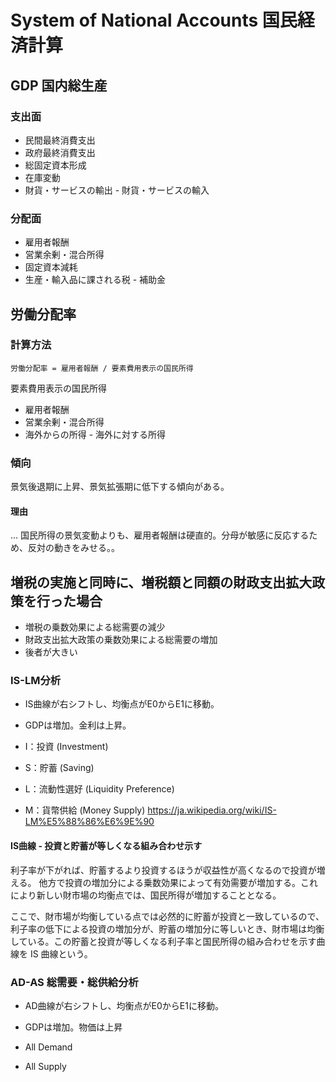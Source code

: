 # System of National Accounts 国民経済計算

## GDP 国内総生産

### 支出面
* 民間最終消費支出
* 政府最終消費支出
* 総固定資本形成
* 在庫変動
* 財貨・サービスの輸出 - 財貨・サービスの輸入
### 分配面
* 雇用者報酬
* 営業余剰・混合所得
* 固定資本減耗
* 生産・輸入品に課される税 - 補助金

## 労働分配率
### 計算方法
```
労働分配率 = 雇用者報酬 / 要素費用表示の国民所得
```
要素費用表示の国民所得
* 雇用者報酬
* 営業余剰・混合所得
* 海外からの所得 - 海外に対する所得

### 傾向
景気後退期に上昇、景気拡張期に低下する傾向がある。
#### 理由
...
国民所得の景気変動よりも、雇用者報酬は硬直的。分母が敏感に反応するため、反対の動きをみせる。。

## 増税の実施と同時に、増税額と同額の財政支出拡大政策を行った場合
* 増税の乗数効果による総需要の減少
* 財政支出拡大政策の乗数効果による総需要の増加
* 後者が大きい
### IS-LM分析
* IS曲線が右シフトし、均衡点がE0からE1に移動。
* GDPは増加。金利は上昇。

* I：投資 (Investment)
* S：貯蓄 (Saving)
* L：流動性選好 (Liquidity Preference)
* M：貨幣供給 (Money Supply)
https://ja.wikipedia.org/wiki/IS-LM%E5%88%86%E6%9E%90

#### IS曲線 - 投資と貯蓄が等しくなる組み合わせ示す
利子率が下がれば、貯蓄するより投資するほうが収益性が高くなるので投資が増える。
他方で投資の増加分による乗数効果によって有効需要が増加する。これにより新しい財市場の均衡点では、国民所得が増加することとなる。

ここで、財市場が均衡している点では必然的に貯蓄が投資と一致しているので、利子率の低下による投資の増加分が、貯蓄の増加分に等しいとき、財市場は均衡している。この貯蓄と投資が等しくなる利子率と国民所得の組み合わせを示す曲線を IS 曲線という。

### AD-AS 総需要・総供給分析
* AD曲線が右シフトし、均衡点がE0からE1に移動。
* GDPは増加。物価は上昇

* All Demand
* All Supply
